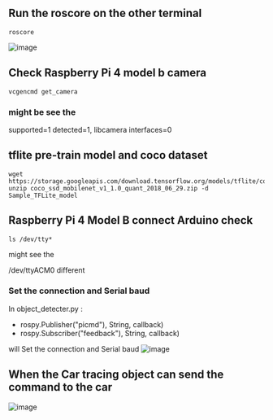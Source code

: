 ## Run the roscore on the other terminal
```shel
roscore
```
![image](https://github.com/CTHMIT/RaspberryPi4B-ROS-Noetic-Arduino/assets/107465888/f91a5bcd-c1bc-4054-98a4-3bebd150a44c)


## Check Raspberry Pi 4 model b camera
``` shell
vcgencmd get_camera
```
### might be see the 

  supported=1 detected=1, libcamera interfaces=0

## tflite pre-train model and coco dataset
```shell
wget https://storage.googleapis.com/download.tensorflow.org/models/tflite/coco_ssd_mobilenet_v1_1.0_quant_2018_06_29.zip
unzip coco_ssd_mobilenet_v1_1.0_quant_2018_06_29.zip -d Sample_TFLite_model
```
## Raspberry Pi 4 Model B connect Arduino check
```shell
ls /dev/tty*
```
might see the 
  
  /dev/ttyACM0 different

### Set the connection and Serial baud
In object_detecter.py :

  - rospy.Publisher("picmd"), String, callback)
  - rospy.Subscriber("feedback"), String, callback)

will Set the connection and Serial baud
![image](https://github.com/CTHMIT/RaspberryPi4B-ROS-Noetic-Arduino/assets/107465888/3485f5e7-4dfe-45a9-8fbb-c304cdac3a23)

## When the Car tracing object can send the command to the car
![image](https://github.com/CTHMIT/RaspberryPi4B-ROS-Noetic-Arduino/assets/107465888/92870fbc-d7ec-4d48-a3ed-e2ee5c74bbb8)

